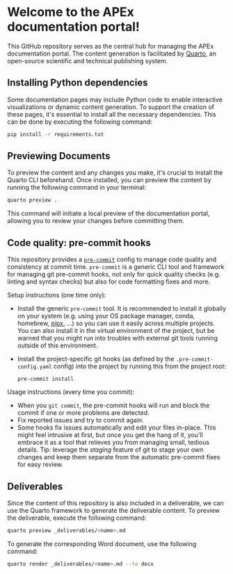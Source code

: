 # Welcome to the APEx documentation portal!

This GitHub repository serves as the central hub for managing the APEx documentation portal.
The content generation is facilitated by [Quarto](https://quarto.org/), an open-source scientific and technical publishing system.

## Installing Python dependencies

Some documentation pages may include Python code to enable interactive visualizations or dynamic content generation.
To support the creation of these pages, it's essential to install all the necessary dependencies. This can be done by
executing the following command:

```bash
pip install -r requirements.txt
```

## Previewing Documents

To preview the content and any changes you make, it's crucial to install the Quarto CLI beforehand.
Once installed, you can preview the content by running the following command in your terminal:

```bash
quarto preview .
```

This command will initiate a local preview of the documentation portal, allowing you to review your changes before committing them.

## Code quality: pre-commit hooks

This repository provides a [`pre-commit`](https://pre-commit.com/) config
to manage code quality and consistency at commit time.
`pre-commit` is a generic CLI tool and framework for managing git pre-commit hooks,
not only for quick quality checks (e.g. linting and syntax checks)
but also for code formatting fixes and more.

Setup instructions (one time only):

- Install the generic `pre-commit` tool.
  It is recommended to install it globally on your system
  (e.g. using your OS package manager, conda, homebrew, [pipx](https://pipx.pypa.io), …)
  so you can use it easily across multiple projects.
  You can also install it in the virtual environment of the project,
  but be warned that you might run into troubles with external git tools
  running outside of this environment.
- Install the project-specific git hooks
  (as defined by the `.pre-commit-config.yaml` config)
  into the project by running this from the project root:

      pre-commit install

Usage instructions (every time you commit):

- When you `git commit`, the pre-commit hooks will run and block the commit if one or more problems are detected.
- Fix reported issues and try to commit again.
- Some hooks fix issues automatically and edit your files in-place.
  This might feel intrusive at first, but once you get the hang of it,
  you'll embrace it as a tool that relieves you from managing small, tedious details.
  Tip: leverage the *staging* feature of git to stage your own changes
  and keep them separate from the automatic pre-commit fixes for easy review.

## Deliverables

Since the content of this repository is also included in a deliverable, we can use the Quarto framework to generate the
deliverable content. To preview the deliverable, execute the following command:

```bash
quarto preview _deliverables/<name>.md
```

To generate the corresponding Word document, use the following command:

```bash
quarto render _deliverables/<name>.md --to docx
```
